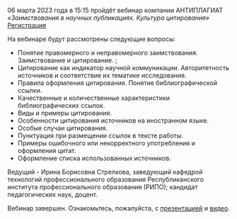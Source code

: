 06 марта 2023 года в 15:15 пройдёт вебинар компании АНТИПЛАГИАТ
_«Заимствования в научных публикациях. Культура цитирования»_   [Регистрация](https://events.webinar.ru/1176571/2130281467)

На вебинаре будут рассмотрены следующие вопросы:
*   Понятие правомерного и неправомерного заимствования. Заимствование и цитирование. ;
*   Цитирование как индикатор научной коммуникации. Авторитетность источников и соответствие их тематике исследования.
*   Правила оформления цитирования. Понятие библиографической ссылки.
*   Качественные и количественные характеристики библиографических ссылок.
*   Виды и примеры цитирования.
*   Особенности цитирования источников на иностранном языке.
*   Особые случаи цитирования.
*   Пунктуация при размещении ссылок в тексте работы.
*   Примеры ошибочного или некорректного употребления и оформления цитат.
*   Оформление списка использованных источников.

Ведущий - Ирина Борисовна Стрелкова, заведующий кафедрой технологий профессионального образования Республиканского института профессионального образования (РИПО); кандидат педагогических наук, доцент.

Вебинар завершен. Ознакомьтесь, пожалуйста, с [презентацией](</more/2023.03.06_Zaimstvovanija v nauchnyh publikacijah.pdf>) и [видео](https://www.youtube.com/watch?v=BtrhkYg0Zjk).
